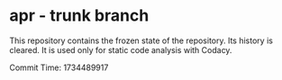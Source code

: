 # apr - trunk branch

This repository contains the frozen state of the repository.
Its history is cleared. It is used only for static code
analysis with Codacy.

Commit Time: 1734489917